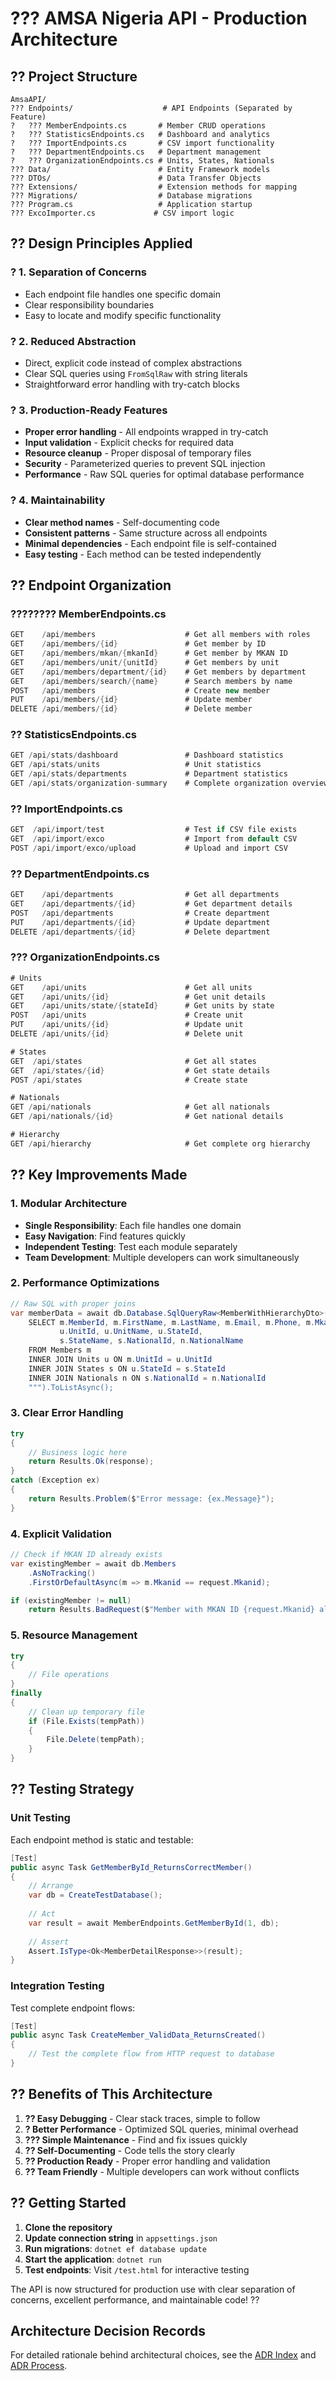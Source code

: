 # ??? AMSA Nigeria API - Production Architecture

## ?? Project Structure

```
AmsaAPI/
??? Endpoints/                    # API Endpoints (Separated by Feature)
?   ??? MemberEndpoints.cs       # Member CRUD operations
?   ??? StatisticsEndpoints.cs   # Dashboard and analytics
?   ??? ImportEndpoints.cs       # CSV import functionality
?   ??? DepartmentEndpoints.cs   # Department management
?   ??? OrganizationEndpoints.cs # Units, States, Nationals
??? Data/                        # Entity Framework models
??? DTOs/                        # Data Transfer Objects
??? Extensions/                  # Extension methods for mapping
??? Migrations/                  # Database migrations
??? Program.cs                   # Application startup
??? ExcoImporter.cs             # CSV import logic
```

## ?? Design Principles Applied

### ? **1. Separation of Concerns**
- Each endpoint file handles one specific domain
- Clear responsibility boundaries
- Easy to locate and modify specific functionality

### ? **2. Reduced Abstraction**
- Direct, explicit code instead of complex abstractions
- Clear SQL queries using `FromSqlRaw` with string literals
- Straightforward error handling with try-catch blocks

### ? **3. Production-Ready Features**
- **Proper error handling** - All endpoints wrapped in try-catch
- **Input validation** - Explicit checks for required data
- **Resource cleanup** - Proper disposal of temporary files
- **Security** - Parameterized queries to prevent SQL injection
- **Performance** - Raw SQL queries for optimal database performance

### ? **4. Maintainability**
- **Clear method names** - Self-documenting code
- **Consistent patterns** - Same structure across all endpoints
- **Minimal dependencies** - Each endpoint file is self-contained
- **Easy testing** - Each method can be tested independently

## ?? Endpoint Organization

### ???????? **MemberEndpoints.cs**
```csharp
GET    /api/members                    # Get all members with roles
GET    /api/members/{id}               # Get member by ID
GET    /api/members/mkan/{mkanId}      # Get member by MKAN ID
GET    /api/members/unit/{unitId}      # Get members by unit
GET    /api/members/department/{id}    # Get members by department
GET    /api/members/search/{name}      # Search members by name
POST   /api/members                    # Create new member
PUT    /api/members/{id}               # Update member
DELETE /api/members/{id}               # Delete member
```

### ?? **StatisticsEndpoints.cs**
```csharp
GET /api/stats/dashboard               # Dashboard statistics
GET /api/stats/units                   # Unit statistics
GET /api/stats/departments             # Department statistics
GET /api/stats/organization-summary    # Complete organization overview
```

### ?? **ImportEndpoints.cs**
```csharp
GET  /api/import/test                  # Test if CSV file exists
GET  /api/import/exco                  # Import from default CSV
POST /api/import/exco/upload           # Upload and import CSV
```

### ?? **DepartmentEndpoints.cs**
```csharp
GET    /api/departments                # Get all departments
GET    /api/departments/{id}           # Get department details
POST   /api/departments                # Create department
PUT    /api/departments/{id}           # Update department
DELETE /api/departments/{id}           # Delete department
```

### ??? **OrganizationEndpoints.cs**
```csharp
# Units
GET    /api/units                      # Get all units
GET    /api/units/{id}                 # Get unit details
GET    /api/units/state/{stateId}      # Get units by state
POST   /api/units                      # Create unit
PUT    /api/units/{id}                 # Update unit
DELETE /api/units/{id}                 # Delete unit

# States
GET  /api/states                       # Get all states
GET  /api/states/{id}                  # Get state details
POST /api/states                       # Create state

# Nationals
GET /api/nationals                     # Get all nationals
GET /api/nationals/{id}                # Get national details

# Hierarchy
GET /api/hierarchy                     # Get complete org hierarchy
```

## ?? **Key Improvements Made**

### **1. Modular Architecture**
- **Single Responsibility**: Each file handles one domain
- **Easy Navigation**: Find features quickly
- **Independent Testing**: Test each module separately
- **Team Development**: Multiple developers can work simultaneously

### **2. Performance Optimizations**
```csharp
// Raw SQL with proper joins
var memberData = await db.Database.SqlQueryRaw<MemberWithHierarchyDto>("""
    SELECT m.MemberId, m.FirstName, m.LastName, m.Email, m.Phone, m.Mkanid,
           u.UnitId, u.UnitName, u.StateId,
           s.StateName, s.NationalId, n.NationalName
    FROM Members m
    INNER JOIN Units u ON m.UnitId = u.UnitId
    INNER JOIN States s ON u.StateId = s.StateId
    INNER JOIN Nationals n ON s.NationalId = n.NationalId
    """).ToListAsync();
```

### **3. Clear Error Handling**
```csharp
try
{
    // Business logic here
    return Results.Ok(response);
}
catch (Exception ex)
{
    return Results.Problem($"Error message: {ex.Message}");
}
```

### **4. Explicit Validation**
```csharp
// Check if MKAN ID already exists
var existingMember = await db.Members
    .AsNoTracking()
    .FirstOrDefaultAsync(m => m.Mkanid == request.Mkanid);

if (existingMember != null)
    return Results.BadRequest($"Member with MKAN ID {request.Mkanid} already exists");
```

### **5. Resource Management**
```csharp
try
{
    // File operations
}
finally
{
    // Clean up temporary file
    if (File.Exists(tempPath))
    {
        File.Delete(tempPath);
    }
}
```

## ?? **Testing Strategy**

### **Unit Testing**
Each endpoint method is static and testable:
```csharp
[Test]
public async Task GetMemberById_ReturnsCorrectMember()
{
    // Arrange
    var db = CreateTestDatabase();
    
    // Act
    var result = await MemberEndpoints.GetMemberById(1, db);
    
    // Assert
    Assert.IsType<Ok<MemberDetailResponse>>(result);
}
```

### **Integration Testing**
Test complete endpoint flows:
```csharp
[Test]
public async Task CreateMember_ValidData_ReturnsCreated()
{
    // Test the complete flow from HTTP request to database
}
```

## ?? **Benefits of This Architecture**

1. **?? Easy Debugging** - Clear stack traces, simple to follow
2. **? Better Performance** - Optimized SQL queries, minimal overhead
3. **??? Simple Maintenance** - Find and fix issues quickly
4. **?? Self-Documenting** - Code tells the story clearly
5. **?? Production Ready** - Proper error handling and validation
6. **?? Team Friendly** - Multiple developers can work without conflicts

## ?? **Getting Started**

1. **Clone the repository**
2. **Update connection string** in `appsettings.json`
3. **Run migrations**: `dotnet ef database update`
4. **Start the application**: `dotnet run`
5. **Test endpoints**: Visit `/test.html` for interactive testing

The API is now structured for production use with clear separation of concerns, excellent performance, and maintainable code! ??

## Architecture Decision Records
For detailed rationale behind architectural choices, see the [ADR Index](docs/adr/adr-index.md) and [ADR Process](docs/adr/ADR-PROCESS.md).